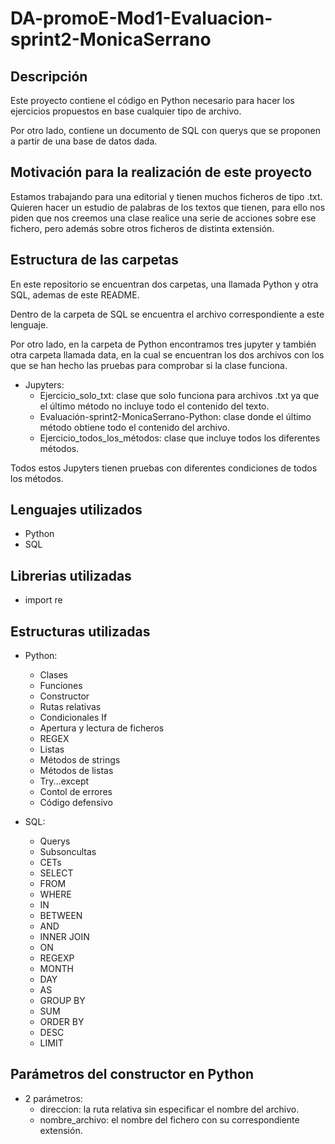 # DA-promoE-Mod1-Evaluacion-sprint2-MonicaSerrano

## Descripción
Este proyecto contiene el código en Python necesario para hacer los ejercicios propuestos en base cualquier tipo de archivo.

Por otro lado, contiene un documento de SQL con querys que se proponen a partir de una base de datos dada.

## Motivación para la realización de este proyecto

 Estamos trabajando para una editorial y tienen muchos ficheros de tipo .txt. Quieren hacer un estudio de palabras de los textos que tienen, para ello nos piden que nos creemos una clase realice una serie de acciones sobre ese fichero, pero además sobre otros ficheros de distinta extensión.

## Estructura de las carpetas 

En este repositorio se encuentran dos carpetas, una llamada Python y otra SQL, ademas de este README.

Dentro de la carpeta de SQL se encuentra el archivo correspondiente a este lenguaje.

Por otro lado, en la carpeta de Python encontramos tres jupyter y también otra carpeta llamada data, en la cual se encuentran los dos archivos con los que se han hecho las pruebas para comprobar si la clase funciona.
* Jupyters:
    *  Ejercicio_solo_txt: clase que solo funciona para archivos .txt ya que el último método no incluye todo el contenido del texto.
    *  Evaluación-sprint2-MonicaSerrano-Python: clase donde el último método obtiene todo el contenido del archivo.
    *  Ejercicio_todos_los_métodos: clase que incluye todos los diferentes métodos.

Todos estos Jupyters tienen pruebas con diferentes condiciones de todos los métodos.


## Lenguajes utilizados
* Python
* SQL

## Librerias utilizadas
* import re

## Estructuras utilizadas
* Python:
    * Clases
    * Funciones
    * Constructor
    * Rutas relativas
    * Condicionales If
    * Apertura y lectura de ficheros
    * REGEX
    * Listas
    * Métodos de strings
    * Métodos de listas
    * Try...except
    * Contol de errores
    * Código defensivo

* SQL:
    * Querys
    * Subsoncultas
    * CETs
    * SELECT
    * FROM
    * WHERE
    * IN
    * BETWEEN
    * AND
    * INNER JOIN
    * ON
    * REGEXP
    * MONTH
    * DAY
    * AS
    * GROUP BY
    * SUM
    * ORDER BY
    * DESC
    * LIMIT

## Parámetros del constructor en Python

* 2 parámetros:
    * direccion: la ruta relativa sin especificar el nombre del archivo.
    * nombre_archivo: el nombre del fichero con su correspondiente extensión.